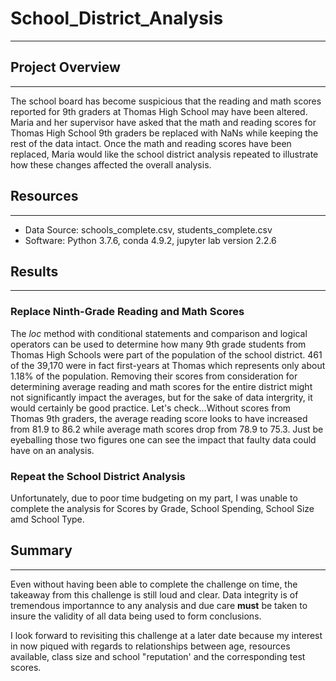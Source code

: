 # School_District_Analysis
---

## Project Overview
---
The school board has become suspicious that the reading and math scores reported for 9th graders at Thomas High School may have been altered. Maria and her supervisor have asked that the math and reading scores for Thomas High School 9th graders be replaced with NaNs while keeping the rest of the data intact. Once the math and reading scores have been replaced, Maria would like the school district analysis repeated to illustrate how these changes affected the overall analysis.

## Resources
---
- Data Source: schools_complete.csv, students_complete.csv
- Software: Python 3.7.6, conda 4.9.2, jupyter lab version 2.2.6

## Results
---

### Replace Ninth-Grade Reading and Math Scores

The *loc* method with conditional statements and comparison and logical operators can be used to determine how many 9th grade students from Thomas High Schools were part of the population of the school district. 461 of the 39,170 were in fact first-years at Thomas which represents only about 1.18% of the population. Removing their scores from consideration for determining average reading and math scores for the entire district might not significantly impact the averages, but for the sake of data intergrity, it would certainly be good practice. Let's check...Without scores from Thomas 9th graders, the average reading score looks to have increased from 81.9 to 86.2 while average math scores drop from 78.9 to 75.3. Just be eyeballing those two figures one can see the impact that faulty data could have on an analysis.


### Repeat the School District Analysis

Unfortunately, due to poor time budgeting on my part, I was unable to complete the analysis for Scores by Grade, School Spending, School Size amd School Type. 

## Summary
---
Even without having been able to complete the challenge on time, the takeaway from this challenge is still loud and clear. Data integrity is of tremendous importannce to any analysis and due care **must** be taken to insure the validity of all data being used to form conclusions.

I look forward to revisiting this challenge at a later date because my interest in now piqued with regards to relationships between age, resources available, class size and school "reputation' and the corresponding test scores.

